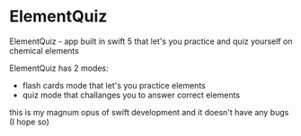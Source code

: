 # ElementQuiz
ElementQuiz - app built in swift 5 that let's you practice and quiz yourself on chemical elements

ElementQuiz has 2 modes:
- flash cards mode that let's you practice elements 
- quiz mode that challanges you to answer correct elements

this is my magnum opus of swift development and it doesn't have any bugs (I hope so)
